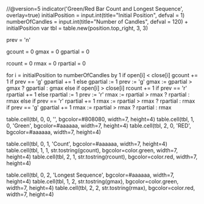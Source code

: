 //@version=5
indicator('Green/Red Bar Count and Longest Sequence', overlay=true)
initialPosition = input.int(title="Initial Position", defval = 1)
numberOfCandles = input.int(title="Number of Candles", defval = 120) + initialPosition
var tbl = table.new(position.top_right, 3, 3)

prev = 'n'

gcount = 0
gmax = 0
gpartial = 0

rcount = 0
rmax = 0
rpartial = 0

for i = initialPosition to numberOfCandles by 1
    if open[i] < close[i]
        gcount += 1
        if prev == 'g'
            gpartial += 1
        else
            gpartial := 1
        prev := 'g'
        gmax := gpartial > gmax ? gpartial : gmax
    else if open[i] > close[i]
        rcount += 1
        if prev == 'r'
            rpartial += 1
        else
            rpartial := 1
        prev := 'r'
        rmax := rpartial > rmax ? rpartial : rmax
    else
        if prev == 'r'
            rpartial += 1
            rmax := rpartial > rmax ? rpartial : rmax
        if prev == 'g'
            gpartial += 1
            rmax := rpartial > rmax ? rpartial : rmax

table.cell(tbl, 0, 0, '', bgcolor=#808080, width=7, height=4)
table.cell(tbl, 1, 0, 'Green', bgcolor=#aaaaaa, width=7, height=4)
table.cell(tbl, 2, 0, 'RED', bgcolor=#aaaaaa, width=7, height=4)

table.cell(tbl, 0, 1, 'Count', bgcolor=#aaaaaa, width=7, height=4)
table.cell(tbl, 1, 1, str.tostring(gcount), bgcolor=color.green, width=7, height=4)
table.cell(tbl, 2, 1, str.tostring(rcount), bgcolor=color.red, width=7, height=4)

table.cell(tbl, 0, 2, 'Longest Sequence', bgcolor=#aaaaaa, width=7, height=4)
table.cell(tbl, 1, 2, str.tostring(gmax), bgcolor=color.green, width=7, height=4)
table.cell(tbl, 2, 2, str.tostring(rmax), bgcolor=color.red, width=7, height=4)

